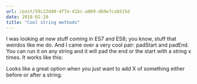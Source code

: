 ```yaml
---
url: /post/59c22d40-4f7e-41bc-a069-d69e7cab515d
date: 2018-02-20
title: "Cool string methods"
---
```


I was looking at new stuff coming in ES7 and ES8; you know, stuff that weirdos like me do. And I came over a very cool pair: padStart and padEnd. You can run it on any string and it will pad the end or the start with a string x times. It works like this:



<script src="https://gist.github.com/hjertnes/a209bb0e55ca529c3428dba2ab02ef54.js"></script>



Looks like a great option when you just want to add X of something either before or after a string.